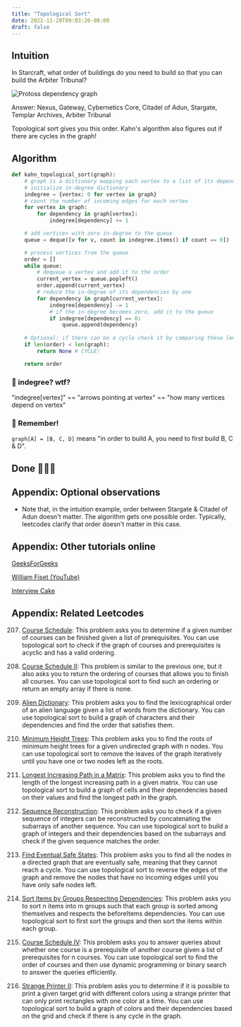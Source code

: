```yaml
---
title: "Topological Sort"
date: 2022-11-20T09:03:20-08:00
draft: false
---
```

## Intuition

In Starcraft, what order of buildings do you need to build so that you can build the Arbiter Tribunal?

![Protoss dependency graph](/iknowkungfoo/topological_sort/protoss_dependency_graph.png)


Answer: Nexus, Gateway, Cybernetics Core, Citadel of Adun, Stargate, Templar Archives, Arbiter Tribunal

Topological sort gives you this order. Kahn's algorithm also figures out if there are cycles in the graph!

## Algorithm

```python
def kahn_topological_sort(graph):
    # graph is a dictionary mapping each vertex to a list of its dependencies
    # initialize in-degree dictionary
    indegree = {vertex: 0 for vertex in graph}
    # count the number of incoming edges for each vertex
    for vertex in graph:
        for dependency in graph[vertex]:
            indegree[dependency] += 1

    # add vertices with zero in-degree to the queue
    queue = deque([v for v, count in indegree.items() if count == 0])

    # process vertices from the queue
    order = []
    while queue:
        # dequeue a vertex and add it to the order
        current_vertex = queue.popleft()
        order.append(current_vertex)
        # reduce the in-degree of its dependencies by one
        for dependency in graph[current_vertex]:
            indegree[dependency] -= 1
            # if the in-degree becomes zero, add it to the queue
            if indegree[dependency] == 0:
                queue.append(dependency)
  
    # Optional: if there can be a cycle check it by comparing these lengths:
    if len(order) < len(graph):
        return None # CYCLE!

    return order
```

### 🤔 indegree? wtf? 

"indegree[vertex]" == "arrows pointing at vertex" == "how many vertices depend on vertex"

### 🧠 Remember!

`graph[A] = [B, C, D]` means "in order to build A, you need to first build B, C & D".


## Done 🎉🎉🎉

## Appendix: Optional observations

- Note that, in the intuition example, order between Stargate & Citadel of Adun doesn't matter.
The algorithm gets one possible order. Typically, leetcodes clarify that order doesn't matter in this case.


## Appendix: Other tutorials online

[GeeksForGeeks](https://www.geeksforgeeks.org/topological-sorting/)

[William Fiset (YouTube)](https://www.youtube.com/watch?v=eL-KzMXSXXI)

[Interview Cake](https://www.interviewcake.com/concept/java/topological-sort)

## Appendix: Related Leetcodes

207. [Course Schedule](https://leetcode.com/problems/course-schedule/): This problem asks you to determine if a given number of courses can be finished given a list of prerequisites. You can use topological sort to check if the graph of courses and prerequisites is acyclic and has a valid ordering.

210. [Course Schedule II](https://leetcode.com/problems/course-schedule-ii/): This problem is similar to the previous one, but it also asks you to return the ordering of courses that allows you to finish all courses. You can use topological sort to find such an ordering or return an empty array if there is none.

269. [Alien Dictionary](https://leetcode.com/problems/alien-dictionary/): This problem asks you to find the lexicographical order of an alien language given a list of words from the dictionary. You can use topological sort to build a graph of characters and their dependencies and find the order that satisfies them.

310. [Minimum Height Trees](https://leetcode.com/problems/minimum-height-trees/): This problem asks you to find the roots of minimum height trees for a given undirected graph with n nodes. You can use topological sort to remove the leaves of the graph iteratively until you have one or two nodes left as the roots.

329. [Longest Increasing Path in a Matrix](https://leetcode.com/problems/longest-increasing-path-in-a-matrix/): This problem asks you to find the length of the longest increasing path in a given matrix. You can use topological sort to build a graph of cells and their dependencies based on their values and find the longest path in the graph.

444. [Sequence Reconstruction](https://leetcode.com/problems/sequence-reconstruction/): This problem asks you to check if a given sequence of integers can be reconstructed by concatenating the subarrays of another sequence. You can use topological sort to build a graph of integers and their dependencies based on the subarrays and check if the given sequence matches the order.

802. [Find Eventual Safe States](https://leetcode.com/problems/k-th-smallest-prime-fraction/): This problem asks you to find all the nodes in a directed graph that are eventually safe, meaning that they cannot reach a cycle. You can use topological sort to reverse the edges of the graph and remove the nodes that have no incoming edges until you have only safe nodes left.

1203. [Sort Items by Groups Respecting Dependencies](): This problem asks you to sort n items into m groups such that each group is sorted among themselves and respects the beforeItems dependencies. You can use topological sort to first sort the groups and then sort the items within each group.

1462. [Course Schedule IV](): This problem asks you to answer queries about whether one course is a prerequisite of another course given a list of prerequisites for n courses. You can use topological sort to find the order of courses and then use dynamic programming or binary search to answer the queries efficiently.

1591. [Strange Printer II](): This problem asks you to determine if it is possible to print a given target grid with different colors using a strange printer that can only print rectangles with one color at a time. You can use topological sort to build a graph of colors and their dependencies based on the grid and check if there is any cycle in the graph.
